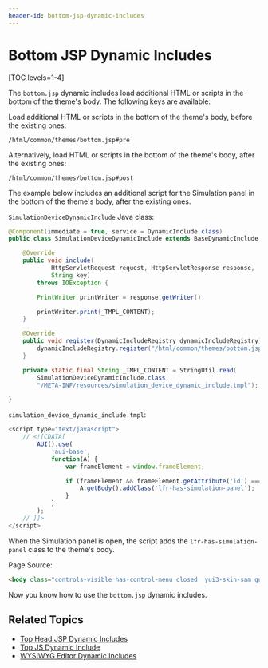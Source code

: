 ```yaml
---
header-id: bottom-jsp-dynamic-includes
---
```


# Bottom JSP Dynamic Includes

[TOC levels=1-4]

The `bottom.jsp` dynamic includes load additional HTML or scripts in the bottom 
of the theme's body. The following keys are available:

Load additional HTML or scripts in the bottom of the theme's body, before the 
existing ones:

    /html/common/themes/bottom.jsp#pre

Alternatively, load HTML or scripts in the bottom of the theme's body, after the 
existing ones:

    /html/common/themes/bottom.jsp#post 
 
The example below includes an additional script for the Simulation panel in the 
bottom of the theme's body, after the existing ones. 

`SimulationDeviceDynamicInclude` Java class:

```java
@Component(immediate = true, service = DynamicInclude.class)
public class SimulationDeviceDynamicInclude extends BaseDynamicInclude {

	@Override
	public void include(
			HttpServletRequest request, HttpServletResponse response,
			String key)
		throws IOException {

		PrintWriter printWriter = response.getWriter();

		printWriter.print(_TMPL_CONTENT);
	}

	@Override
	public void register(DynamicIncludeRegistry dynamicIncludeRegistry) {
		dynamicIncludeRegistry.register("/html/common/themes/bottom.jsp#post");
	}

	private static final String _TMPL_CONTENT = StringUtil.read(
		SimulationDeviceDynamicInclude.class,
		"/META-INF/resources/simulation_device_dynamic_include.tmpl");

}
```

`simulation_device_dynamic_include.tmpl`:

```javascript
<script type="text/javascript">
	// <![CDATA[
		AUI().use(
			'aui-base',
			function(A) {
				var frameElement = window.frameElement;

				if (frameElement && frameElement.getAttribute('id') === 'simulationDeviceIframe') {
					A.getBody().addClass('lfr-has-simulation-panel');
				}
			}
		);
	// ]]>
</script>
```

When the Simulation panel is open, the script adds the 
`lfr-has-simulation-panel` class to the theme's body. 

Page Source:

```html
<body class="controls-visible has-control-menu closed  yui3-skin-sam guest-site signed-in public-page site lfr-has-simulation-panel" id="senna_surface1">
```

Now you know how to use the `bottom.jsp` dynamic includes. 

## Related Topics

- [Top Head JSP Dynamic Includes](/docs/7-2/customization/-/knowledge_base/c/top-head-jsp-dynamic-includes)
- [Top JS Dynamic Include](/docs/7-2/customization/-/knowledge_base/c/top-js-dynamic-include)
- [WYSIWYG Editor Dynamic Includes](/docs/7-2/customization/-/knowledge_base/c/wysiwyg-editor-dynamic-includes)
